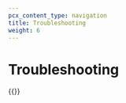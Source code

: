 ```yaml
---
pcx_content_type: navigation
title: Troubleshooting
weight: 6
---
```


# Troubleshooting

{{<directory-listing>}}